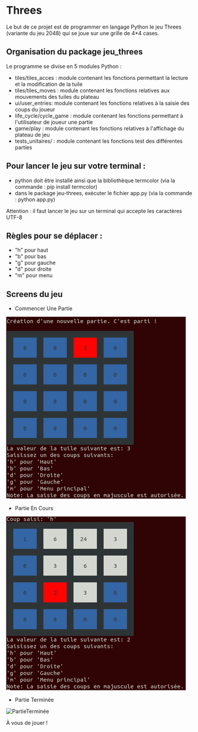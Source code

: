 # Threes
Le but de ce projet est de programmer en langage Python le jeu Threes (variante du jeu 2048) qui se joue sur une grille de 4*4 cases.

## Organisation du package jeu_threes

Le programme se divise en 5 modules Python : 

- tiles/tiles_acces : module contenant les fonctions permettant la lecture et la modification de la tuile
- tiles/tiles_moves : module contenant les fonctions relatives aux mouvements des tuiles du plateau
- ui/user_entries: module contenant les fonctions relatives à la saisie des coups du joueur
- life_cycle/cycle_game : module contenant les fonctions permettant à l'utilisateur de joueur une partie
- game/play : module contenant les fonctions relatives à l'affichage du plateau de jeu
- tests_unitaires/ : module contenant les fonctions test des différentes parties 

## Pour lancer le jeu sur votre terminal : 

- python doit être installé ainsi que la bibliothèque termcolor (via la commande : pip install termcolor)
- dans le package jeu-threes, exécuter le fichier app.py (via la commande : python app.py)

Attention : il faut lancer le jeu sur un terminal qui accepte les caractères UTF-8 

## Règles pour se déplacer : 

- "h" pour haut
- "b" pour bas
- "g" pour gauche
- "d" pour droite
- "m" pour menu

## Screens du jeu 

- Commencer Une Partie

<img src="screens/1-CommencerUnePartie.png" alt="CommencerUnePartie"/>

- Partie En Cours

<img src="screens/2-PartieEnCours.png" alt="PartieEnCours"/>

- Partie Terminée

<img src="screens/3-PartieTerminée.png" alt="PartieTerminée"/>

À vous de jouer !
